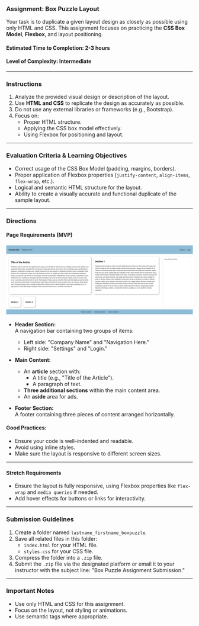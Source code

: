 ### **Assignment: Box Puzzle Layout**

Your task is to duplicate a given layout design as closely as possible using only HTML and CSS. This assignment focuses on practicing the **CSS Box Model**, **Flexbox**, and layout positioning.

#### **Estimated Time to Completion:** 2-3 hours  
#### **Level of Complexity:** Intermediate  

---

### **Instructions**

1. Analyze the provided visual design or description of the layout.  
2. Use **HTML and CSS** to replicate the design as accurately as possible.  
3. Do not use any external libraries or frameworks (e.g., Bootstrap).  
4. Focus on:
   - Proper HTML structure.
   - Applying the CSS box model effectively.
   - Using Flexbox for positioning and layout.

---

### **Evaluation Criteria & Learning Objectives**

- Correct usage of the CSS Box Model (padding, margins, borders).  
- Proper application of Flexbox properties (`justify-content`, `align-items`, `flex-wrap`, etc.).  
- Logical and semantic HTML structure for the layout.  
- Ability to create a visually accurate and functional duplicate of the sample layout.  

---

### **Directions**

#### **Page Requirements (MVP)**

<img src="./Assets/Sample_layout.png" at="Sample layout to be cloned">

- **Header Section:**  
  A navigation bar containing two groups of items:
  - Left side: "Company Name" and "Navigation Here."
  - Right side: "Settings" and "Login."

- **Main Content:**  
  - An **article** section with:
    - A title (e.g., "Title of the Article").  
    - A paragraph of text.
  - **Three additional sections** within the main content area.  
  - An **aside** area for ads.

- **Footer Section:**  
  A footer containing three pieces of content arranged horizontally.

#### **Good Practices:**
- Ensure your code is well-indented and readable.  
- Avoid using inline styles.  
- Make sure the layout is responsive to different screen sizes.

---

#### **Stretch Requirements**

- Ensure the layout is fully responsive, using Flexbox properties like `flex-wrap` and `media queries` if needed.  
- Add hover effects for buttons or links for interactivity.  

---

### **Submission Guidelines**

1. Create a folder named `lastname_firstname_boxpuzzle`.  
2. Save all related files in this folder:  
   - `index.html` for your HTML file.  
   - `styles.css` for your CSS file.  
3. Compress the folder into a `.zip` file.  
4. Submit the `.zip` file via the designated platform or email it to your instructor with the subject line: "Box Puzzle Assignment Submission."  

---

### **Important Notes**
- Use only HTML and CSS for this assignment.  
- Focus on the layout, not styling or animations.  
- Use semantic tags where appropriate.  
